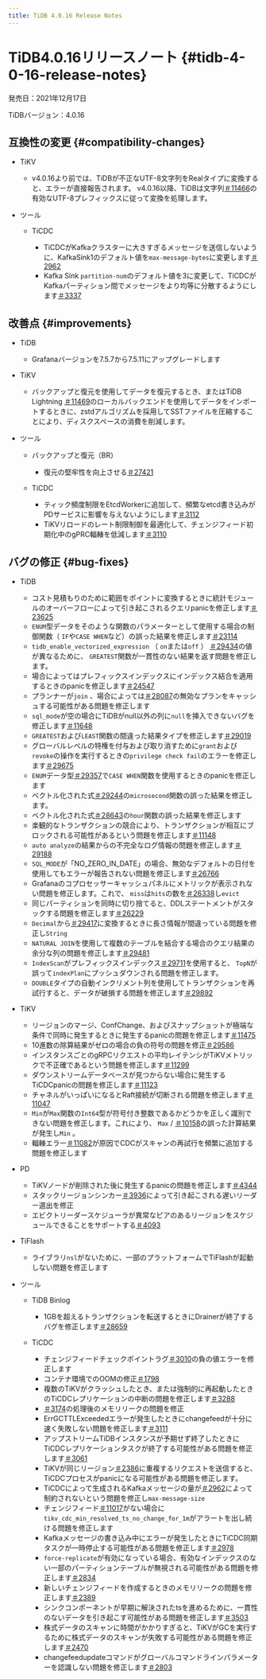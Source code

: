 ```yaml
---
title: TiDB 4.0.16 Release Notes
---
```


# TiDB4.0.16リリースノート {#tidb-4-0-16-release-notes}

発売日：2021年12月17日

TiDBバージョン：4.0.16

## 互換性の変更 {#compatibility-changes}

-   TiKV

    -   v4.0.16より前では、TiDBが不正なUTF-8文字列をRealタイプに変換すると、エラーが直接報告されます。 v4.0.16以降、TiDBは文字列[＃11466](https://github.com/tikv/tikv/issues/11466)の有効なUTF-8プレフィックスに従って変換を処理します。

-   ツール

    -   TiCDC

        -   TiCDCがKafkaクラスターに大きすぎるメッセージを送信しないように、KafkaSink1のデフォルト値を`max-message-bytes`に変更します[＃2962](https://github.com/pingcap/tiflow/issues/2962)
        -   Kafka Sink `partition-num`のデフォルト値を3に変更して、TiCDCがKafkaパーティション間でメッセージをより均等に分散するようにします[＃3337](https://github.com/pingcap/tiflow/issues/3337)

## 改善点 {#improvements}

-   TiDB

    -   Grafanaバージョンを7.5.7から7.5.11にアップグレードします

-   TiKV

    -   バックアップと復元を使用してデータを復元するとき、またはTiDB Lightning [＃11469](https://github.com/tikv/tikv/issues/11469)のローカルバックエンドを使用してデータをインポートするときに、zstdアルゴリズムを採用してSSTファイルを圧縮することにより、ディスクスペースの消費を削減します。

-   ツール

    -   バックアップと復元（BR）

        -   復元の堅牢性を向上させる[＃27421](https://github.com/pingcap/tidb/issues/27421)

    -   TiCDC

        -   ティック頻度制限をEtcdWorkerに追加して、頻繁なetcd書き込みがPDサービスに影響を与えないようにします[＃3112](https://github.com/pingcap/tiflow/issues/3112)
        -   TiKVリロードのレート制限制御を最適化して、チェンジフィード初期化中のgPRC輻輳を低減します[＃3110](https://github.com/pingcap/tiflow/issues/3110)

## バグの修正 {#bug-fixes}

-   TiDB

    -   コスト見積もりのために範囲をポイントに変換するときに統計モジュールのオーバーフローによって引き起こされるクエリpanicを修正します[＃23625](https://github.com/pingcap/tidb/issues/23625)
    -   `ENUM`型データをそのような関数のパラメーターとして使用する場合の制御関数（ `IF`や`CASE WHEN`など）の誤った結果を修正します[＃23114](https://github.com/pingcap/tidb/issues/23114)
    -   `tidb_enable_vectorized_expression` （ `on`または`off` ） [＃29434](https://github.com/pingcap/tidb/issues/29434)の値が異なるために、 `GREATEST`関数が一貫性のない結果を返す問題を修正します。
    -   場合によってはプレフィックスインデックスにインデックス結合を適用するときのpanicを修正します[＃24547](https://github.com/pingcap/tidb/issues/24547)
    -   プランナーが`join` 、場合によっては[＃28087](https://github.com/pingcap/tidb/issues/28087)の無効なプランをキャッシュする可能性がある問題を修正します
    -   `sql_mode`が空の場合にTiDBがnull以外の列に`null`を挿入できないバグを修正します[＃11648](https://github.com/pingcap/tidb/issues/11648)
    -   `GREATEST`および`LEAST`関数の間違った結果タイプを修正します[＃29019](https://github.com/pingcap/tidb/issues/29019)
    -   グローバルレベルの特権を付与および取り消すために`grant`および`revoke`の操作を実行するときの`privilege check fail`のエラーを修正します[＃29675](https://github.com/pingcap/tidb/issues/29675)
    -   `ENUM`データ型[＃29357](https://github.com/pingcap/tidb/issues/29357)で`CASE WHEN`関数を使用するときのpanicを修正します
    -   ベクトル化された式[＃29244](https://github.com/pingcap/tidb/issues/29244)の`microsecond`関数の誤った結果を修正します。
    -   ベクトル化された式[＃28643](https://github.com/pingcap/tidb/issues/28643)の`hour`関数の誤った結果を修正します
    -   楽観的なトランザクションの競合により、トランザクションが相互にブロックされる可能性があるという問題を修正します[＃11148](https://github.com/tikv/tikv/issues/11148)
    -   `auto analyze`の結果からの不完全なログ情報の問題を修正します[＃29188](https://github.com/pingcap/tidb/issues/29188)
    -   `SQL_MODE`が「NO_ZERO_IN_DATE」の場合、無効なデフォルトの日付を使用してもエラーが報告されない問題を修正します[＃26766](https://github.com/pingcap/tidb/issues/26766)
    -   Grafanaのコプロセッサーキャッシュパネルにメトリックが表示されない問題を修正します。これで、 `miss`は`hits`の数を[＃26338](https://github.com/pingcap/tidb/issues/26338)し`evict`
    -   同じパーティションを同時に切り捨てると、DDLステートメントがスタックする問題を修正します[＃26229](https://github.com/pingcap/tidb/issues/26229)
    -   `Decimal`から[＃29417](https://github.com/pingcap/tidb/issues/29417)に変換するときに長さ情報が間違っている問題を修正し`String`
    -   `NATURAL JOIN`を使用して複数のテーブルを結合する場合のクエリ結果の余分な列の問題を修正します[＃29481](https://github.com/pingcap/tidb/issues/29481)
    -   `IndexScan`がプレフィックスインデックス[＃29711](https://github.com/pingcap/tidb/issues/29711)を使用すると、 `TopN`が誤って`indexPlan`にプッシュダウンされる問題を修正します。
    -   `DOUBLE`タイプの自動インクリメント列を使用してトランザクションを再試行すると、データが破損する問題を修正します[＃29892](https://github.com/pingcap/tidb/issues/29892)

-   TiKV

    -   リージョンのマージ、ConfChange、およびスナップショットが極端な条件で同時に発生するときに発生するpanicの問題を修正します[＃11475](https://github.com/tikv/tikv/issues/11475)
    -   10進数の除算結果がゼロの場合の負の符号の問題を修正[＃29586](https://github.com/pingcap/tidb/issues/29586)
    -   インスタンスごとのgRPCリクエストの平均レイテンシがTiKVメトリックで不正確であるという問題を修正します[＃11299](https://github.com/tikv/tikv/issues/11299)
    -   ダウンストリームデータベースが見つからない場合に発生するTiCDCpanicの問題を修正します[＃11123](https://github.com/tikv/tikv/issues/11123)
    -   チャネルがいっぱいになるとRaft接続が切断される問題を修正します[＃11047](https://github.com/tikv/tikv/issues/11047)
    -   `Min`が`Max`関数の`Int64`型が符号付き整数であるかどうかを正しく識別できない問題を修正します。これにより、 `Max` / [＃10158](https://github.com/tikv/tikv/issues/10158)の誤った計算結果が発生し`Min` 。
    -   輻輳エラー[＃11082](https://github.com/tikv/tikv/issues/11082)が原因でCDCがスキャンの再試行を頻繁に追加する問題を修正します

-   PD

    -   TiKVノードが削除された後に発生するpanicの問題を修正します[＃4344](https://github.com/tikv/pd/issues/4344)
    -   スタックリージョンシンカー[＃3936](https://github.com/tikv/pd/issues/3936)によって引き起こされる遅いリーダー選出を修正
    -   エビクトリーダースケジューラが異常なピアのあるリージョンをスケジュールできることをサポートする[＃4093](https://github.com/tikv/pd/issues/4093)

-   TiFlash

    -   ライブラリ`nsl`がないために、一部のプラットフォームでTiFlashが起動しない問題を修正します

-   ツール

    -   TiDB Binlog

        -   1GBを超えるトランザクションを転送するときにDrainerが終了するバグを修正します[＃28659](https://github.com/pingcap/tidb/issues/28659)

    -   TiCDC

        -   チェンジフィードチェックポイントラグ[＃3010](https://github.com/pingcap/tiflow/issues/3010)の負の値エラーを修正します
        -   コンテナ環境でのOOMの修正[＃1798](https://github.com/pingcap/tiflow/issues/1798)
        -   複数のTiKVがクラッシュしたとき、または強制的に再起動したときのTiCDCレプリケーションの中断の問題を修正します[＃3288](https://github.com/pingcap/tiflow/issues/3288)
        -   [＃3174](https://github.com/pingcap/tiflow/issues/3174)の処理後のメモリリークの問題を修正
        -   ErrGCTTLExceededエラーが発生したときにchangefeedが十分に速く失敗しない問題を修正します[＃3111](https://github.com/pingcap/tiflow/issues/3111)
        -   アップストリームTiDBインスタンスが予期せず終了したときにTiCDCレプリケーションタスクが終了する可能性がある問題を修正します[＃3061](https://github.com/pingcap/tiflow/issues/3061)
        -   TiKVが同じリージョン[＃2386](https://github.com/pingcap/tiflow/issues/2386)に重複するリクエストを送信すると、TiCDCプロセスがpanicになる可能性がある問題を修正します。
        -   TiCDCによって生成されるKafkaメッセージの量が[＃2962](https://github.com/pingcap/tiflow/issues/2962)によって制約されないという問題を修正し`max-message-size`
        -   チェンジフィード[＃11017](https://github.com/tikv/tikv/issues/11017)がない場合に`tikv_cdc_min_resolved_ts_no_change_for_1m`がアラートを出し続ける問題を修正します
        -   Kafkaメッセージの書き込み中にエラーが発生したときにTiCDC同期タスクが一時停止する可能性がある問題を修正します[＃2978](https://github.com/pingcap/tiflow/issues/2978)
        -   `force-replicate`が有効になっている場合、有効なインデックスのない一部のパーティションテーブルが無視される可能性がある問題を修正します[＃2834](https://github.com/pingcap/tiflow/issues/2834)
        -   新しいチェンジフィードを作成するときのメモリリークの問題を修正します[＃2389](https://github.com/pingcap/tiflow/issues/2389)
        -   シンクコンポーネントが早期に解決されたtsを進めるために、一貫性のないデータを引き起こす可能性がある問題を修正します[＃3503](https://github.com/pingcap/tiflow/issues/3503)
        -   株式データのスキャンに時間がかかりすぎると、TiKVがGCを実行するために株式データのスキャンが失敗する可能性がある問題を修正します[＃2470](https://github.com/pingcap/tiflow/issues/2470)
        -   changefeedupdateコマンドがグローバルコマンドラインパラメーターを認識しない問題を修正します[＃2803](https://github.com/pingcap/tiflow/issues/2803)
